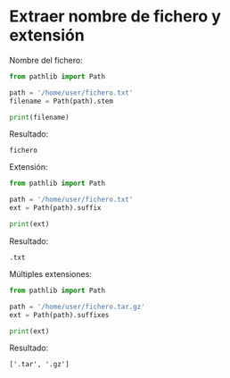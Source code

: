 # Extraer nombre de fichero y extensión

Nombre del fichero:

``` py
from pathlib import Path

path = '/home/user/fichero.txt'
filename = Path(path).stem

print(filename)
```

Resultado:

```
fichero
```

Extensión:

``` py
from pathlib import Path

path = '/home/user/fichero.txt'
ext = Path(path).suffix

print(ext)
```
Resultado:

```
.txt
```

Múltiples extensiones:

``` py
from pathlib import Path

path = '/home/user/fichero.tar.gz'
ext = Path(path).suffixes

print(ext)
```

Resultado:

```
['.tar', '.gz']
```
